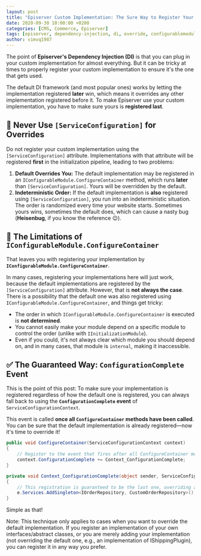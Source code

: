 ```yaml
---
layout: post
title: "Episerver Custom Implementation: The Sure Way to Register Your Overrides 🛠️"
date: 2020-09-30 10:00:00 +0200
categories: [CMS, Commerce, Episerver]
tags: [episerver, dependency-injection, di, override, configurablemodule, programming]
author: vimvq1987
---
```


The point of **Episerver's Dependency Injection (DI)** is that you can plug in your custom implementation for almost everything. But it can be tricky at times to properly register your custom implementation to ensure it's the one that gets used.

The default DI framework (and most popular ones) works by letting the implementation registered **later** win, which means it overrides any other implementation registered before it. To make Episerver use your custom implementation, you have to make sure yours is **registered last**.

## 🛑 Never Use `[ServiceConfiguration]` for Overrides

Do not register your custom implementation using the `[ServiceConfiguration]` attribute. Implementations with that attribute will be registered **first** in the initialization pipeline, leading to two problems:

1.  **Default Overrides You:** The default implementation may be registered in an `IConfigurableModule.ConfigureContainer` method, which runs **later** than `[ServiceConfiguration]`. Yours will be overridden by the default.
2.  **Indeterministic Order:** If the default implementation is **also** registered using `[ServiceConfiguration]`, you run into an indeterministic situation. The order is randomized every time your website starts. Sometimes yours wins, sometimes the default does, which can cause a nasty bug (**Heisenbug**, if you know the reference 😉).

## 🧐 The Limitations of `IConfigurableModule.ConfigureContainer`

That leaves you with registering your implementation by **`IConfigurableModule.ConfigureContainer`**.

In many cases, registering your implementations here will just work, because the default implementations are registered by the `[ServiceConfiguration]` attribute. However, that is **not always the case**. There is a possibility that the default one was also registered using `IConfigurableModule.ConfigureContainer`, and things get tricky:

* The order in which `IConfigurableModule.ConfigureContainer` is executed is **not determined**.
* You cannot easily make your module depend on a specific module to control the order (unlike with `IInitializationModule`).
* Even if you could, it's not always clear which module you should depend on, and in many cases, that module is `internal`, making it inaccessible.

## ✅ The Guaranteed Way: `ConfigurationComplete` Event

This is the point of this post: To make sure your implementation is registered regardless of how the default one is registered, you can always fall back to using the **`ConfigurationComplete` event** of `ServiceConfigurationContext`.

This event is called **once all `ConfigureContainer` methods have been called**. You can be sure that the default implementation is already registered—now it's time to override it!

```csharp
public void ConfigureContainer(ServiceConfigurationContext context)
{
    // Register to the event that fires after all ConfigureContainer methods
    context.ConfigurationComplete += Context_ConfigurationComplete;
}

private void Context_ConfigurationComplete(object sender, ServiceConfigurationEventArgs e)
{
    // This registration is guaranteed to be the last one, overriding all others.
    e.Services.AddSingleton<IOrderRepository, CustomOrderRepository>();
}
```

Simple as that!

Note: This technique only applies to cases when you want to override the default implementation. If you register an implementation of your own interfaces/abstract classes, or you are merely adding your implementation (not overriding the default one, e.g., an implementation of IShippingPlugin), you can register it in any way you prefer.